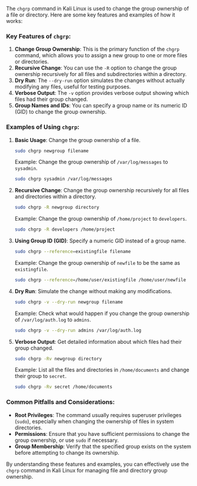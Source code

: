  The `chgrp` command in Kali Linux is used to change the group ownership of a file or directory. Here are some key features and examples of how it works:

### Key Features of `chgrp`:
1. **Change Group Ownership**: This is the primary function of the `chgrp` command, which allows you to assign a new group to one or more files or directories.
2. **Recursive Change**: You can use the `-R` option to change the group ownership recursively for all files and subdirectories within a directory.
3. **Dry Run**: The `--dry-run` option simulates the changes without actually modifying any files, useful for testing purposes.
4. **Verbose Output**: The `-v` option provides verbose output showing which files had their group changed.
5. **Group Names and IDs**: You can specify a group name or its numeric ID (GID) to change the group ownership.

### Examples of Using `chgrp`:

1. **Basic Usage**: Change the group ownership of a file.
    ```sh
    sudo chgrp newgroup filename
    ```
    Example: Change the group ownership of `/var/log/messages` to `sysadmin`.
    ```sh
    sudo chgrp sysadmin /var/log/messages
    ```

2. **Recursive Change**: Change the group ownership recursively for all files and directories within a directory.
    ```sh
    sudo chgrp -R newgroup directory
    ```
    Example: Change the group ownership of `/home/project` to `developers`.
    ```sh
    sudo chgrp -R developers /home/project
    ```

3. **Using Group ID (GID)**: Specify a numeric GID instead of a group name.
    ```sh
    sudo chgrp --reference=existingfile filename
    ```
    Example: Change the group ownership of `newfile` to be the same as `existingfile`.
    ```sh
    sudo chgrp --reference=/home/user/existingfile /home/user/newfile
    ```

4. **Dry Run**: Simulate the change without making any modifications.
    ```sh
    sudo chgrp -v --dry-run newgroup filename
    ```
    Example: Check what would happen if you change the group ownership of `/var/log/auth.log` to `admins`.
    ```sh
    sudo chgrp -v --dry-run admins /var/log/auth.log
    ```

5. **Verbose Output**: Get detailed information about which files had their group changed.
    ```sh
    sudo chgrp -Rv newgroup directory
    ```
    Example: List all the files and directories in `/home/documents` and change their group to `secret`.
    ```sh
    sudo chgrp -Rv secret /home/documents
    ```

### Common Pitfalls and Considerations:
- **Root Privileges**: The command usually requires superuser privileges (`sudo`), especially when changing the ownership of files in system directories.
- **Permissions**: Ensure that you have sufficient permissions to change the group ownership, or use `sudo` if necessary.
- **Group Membership**: Verify that the specified group exists on the system before attempting to change its ownership.

By understanding these features and examples, you can effectively use the `chgrp` command in Kali Linux for managing file and directory group ownership.

